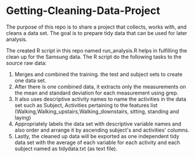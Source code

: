 # Getting-Cleaning-Data-Project
The purpose of this repo is to share a project that collects, works with, and cleans a data set. The goal is to prepare tidy data that can be used for later analysis.

The created R script in this repo named run_analysis.R helps in fulfilling the clean up for the Samsung data.
The R script do the following tasks to the source raw data:

1. Merges and combined the training. the test and subject sets to create one data set.
2. After there is one combined data, it extracts only the measurements on the mean and standard deviation for each measurement using grep.
3. It also uses descriptive activity names to name the activities in the data set such as Subject, Activities pertaining to the features list (Walking,Walking_upstairs,Walking_downstairs, sitting, standing and laying)
4. Appropriately labels the data set with descriptive variable names and also order and arrange it by ascending subject's and activities' columns.
5. Lastly, the cleaned up data will be exported as one independent tidy data set with the average of each variable for each activity and each subject named as tidydata.txt (as text file).
